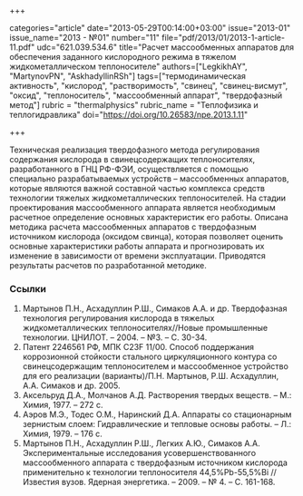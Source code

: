 +++

categories="article"
date="2013-05-29T00:14:00+03:00"
issue="2013-01"
issue_name="2013 - №01"
number="11"
file="pdf/2013/01/2013-1-article-11.pdf"
udc="621.039.534.6"
title="Расчет массообменных аппаратов для обеспечения заданного кислородного режима в тяжелом жидкометаллическом теплоносителе"
authors=["LegkikhAY", "MartynovPN", "AskhadyllinRSh"]
tags=["термодинамическая активность", "кислород", "растворимость", "свинец", "свинец-висмут", "оксид", "теплоноситель", "массообменный аппарат", "твердофазный метод"]
rubric = "thermalphysics"
rubric_name = "Теплофизика и теплогидравлика"
doi="https://doi.org/10.26583/npe.2013.1.11"

+++

Техническая реализация твердофазного метода регулирования содержания кислорода в свинецсодержащих теплоносителях, разработанного в ГНЦ РФ-ФЭИ, осуществляется с помощью специально разрабатываемых устройств – массообменных аппаратов, которые являются важной составной частью комплекса средств технологии тяжелых жидкометаллических теплоносителей. На стадии проектирования массообменного аппарата является необходимым расчетное определение основных характеристик его работы. Описана методика расчета массообменных аппаратов с твердофазным источником кислорода (оксидом свинца), которая позволяет оценить основные характеристики работы аппарата и прогнозировать их изменение в зависимости от времени эксплуатации. Приводятся результаты расчетов по разработанной методике.

### Ссылки

1. Мартынов П.Н., Асхадуллин Р.Ш., Симаков А.А. и др. Твердофазная технология регулирования кислорода в тяжелых жидкометаллических теплоносителях//Новые промышленные технологии. ЦНИЛОТ. – 2004. – №3. – С. 30-34.
2. Патент 2246561 РФ, МПК C23F 11/00. Способ поддержания коррозионной стойкости стального циркуляционного контура со свинецсодержащим теплоносителем и массообменное устройство для его реализации (варианты)/П.Н. Мартынов, Р.Ш. Асхадуллин, А.А. Симаков и др. 2005.
3. Аксельруд Д.А., Молчанов А.Д. Растворения твердых веществ. – М.: Химия, 1977. – 272 с.
4. Аэров М.Э., Тодес О.М., Наринский Д.А. Аппараты со стационарным зернистым слоем: Гидравлические и тепловые основы работы. – Л.: Химия, 1979. – 176 с.
5. Мартынов П.Н., Асхадуллин Р.Ш., Легких А.Ю., Симаков А.А. Экспериментальные исследования усовершенствованного массообменного аппарата с твердофазным источником кислорода применительно к технологии теплоносителя 44,5%Pb-55,5%Bi // Известия вузов. Ядерная энергетика. – 2009. – № 4. – С. 161-168.